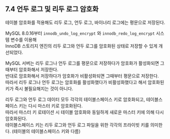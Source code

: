 ## 7.4 언두 로그 및 리두 로그 암호화
테이블 암호화를 적용해도 리두 로그, 언두 로그, 바이너리 로그에는 평문으로 저장된다.
<br>

MySQL 8.0.16부터 `innodb_undo_log_encrypt` 와 `innodb_redo_log_encrypt` 시스템 변수를 이용해 <br>
InnoDB 스토리지 엔진의 리두 로그와 언두 로그를 암호화된 상태로 저장할 수 있게 개선되었다.
<br>

MySQL 서버는 리두 로그나 언두 로그를 평문으로 저장하다가 암호화가 활성화되면 그때부터 암호화해서 저장한다. <br>
반대로 암호화해서 저장하다가 암호화가 비활성화되면 그때부터 평문으로 저장한다. <br>
따라서 리두 로그나 언두 로그는 암호화를 활성화했다가 비활성화했다고 해서 암호화된 키가 즉시 불필요해지는 것이 아니다.
<br>

리두 로그와 언두 로그 데이터 모두 각각의 테이블스페이스 키로 암호화되고, 테이블스페이스 키는 다시 마스터 키로 암호화된다. <br>
따라서 마스터 키 로테이션 시 테이블 암호화와 동일하게 새로운 마스터 키에 의해 다시 암호화된다. <br>
테이블스페이스 키는 리두 로그와 언두 로그 파일을 위한 각각의 프라이빗 키를 의미한다. (테이블의 테이블스페이스 키와 다름) <br>

